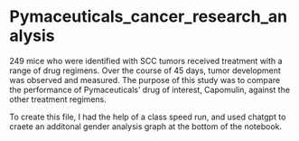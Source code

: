 # Pymaceuticals_cancer_research_analysis
249 mice who were identified with SCC tumors received treatment with a range of drug regimens. Over the course of 45 days, tumor development was observed and measured. The purpose of this study was to compare the performance of Pymaceuticals’ drug of interest, Capomulin, against the other treatment regimens.

To create this file, I had the help of a class speed run, and used chatgpt to craete an additonal gender analysis graph at the bottom of the notebook.
